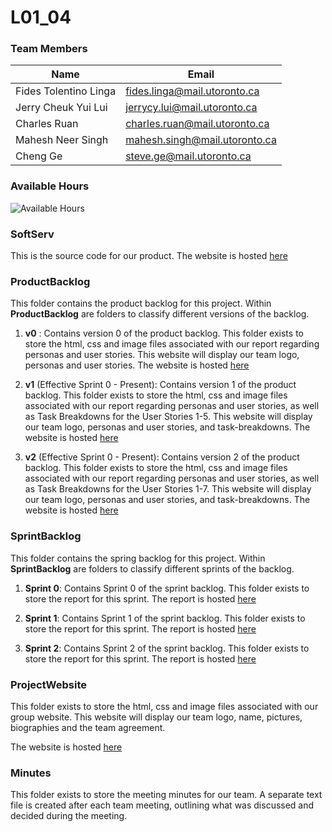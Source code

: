 # L01_04

### Team Members

| Name                  | Email                         |
| --------------------- | ----------------------------- |
| Fides Tolentino Linga | fides.linga@mail.utoronto.ca  |
| Jerry Cheuk Yui Lui   | jerrycy.lui@mail.utoronto.ca  |
| Charles Ruan          | charles.ruan@mail.utoronto.ca |
| Mahesh Neer Singh     | mahesh.singh@mail.utoronto.ca |
| Cheng Ge              | steve.ge@mail.utoronto.ca     |

### Available Hours

![Available Hours](https://github.com/CSCC01F17/L01_04/blob/master/AvailableHours.png)

### SoftServ

This is the source code for our product.
The website is hosted [here](http://fideslinga.com/cscc01/softserv)

### ProductBacklog

This folder contains the product backlog for this project.
Within **ProductBacklog** are folders to classify different versions of the backlog.
1) **v0** :
Contains version 0 of the product backlog. This folder exists to store the html, css and image files associated with our report regarding personas and user stories. This website will display our team logo, personas and user stories.
The website is hosted [here](http://fideslinga.com/cscc01/productbacklog/v0/)
2) **v1** (Effective Sprint 0 - Present):
Contains version 1 of the product backlog. This folder exists to store the html, css and image files associated with our report regarding personas and user stories, as well as Task Breakdowns for the User Stories 1-5. This website will display our team logo, personas and user stories, and task-breakdowns.
The website is hosted [here](http://fideslinga.com/cscc01/productbacklog/v1/)

3) **v2** (Effective Sprint 0 - Present):
Contains version 2 of the product backlog. This folder exists to store the html, css and image files associated with our report regarding personas and user stories, as well as Task Breakdowns for the User Stories 1-7. This website will display our team logo, personas and user stories, and task-breakdowns.
The website is hosted [here](http://fideslinga.com/cscc01/productbacklog/v2/)

### SprintBacklog

This folder contains the spring backlog for this project.
Within **SprintBacklog** are folders to classify different sprints of the backlog.
1) **Sprint 0**:
Contains Sprint 0 of the sprint backlog. This folder exists to store the report for this sprint.
The report is hosted [here](SprintBacklog/s0/report.pdf)

2) **Sprint 1**:
Contains Sprint 1 of the sprint backlog. This folder exists to store the report for this sprint.
The report is hosted [here](SprintBacklog/s1/report.pdf)

3) **Sprint 2**:
Contains Sprint 2 of the sprint backlog. This folder exists to store the report for this sprint.
The report is hosted [here](SprintBacklog/s2/report.pdf)

### ProjectWebsite

This folder exists to store the html, css and image files associated with our group website. This website will display our team logo, name, pictures, biographies and the team agreement.

The website is hosted [here](http://fideslinga.com/cscc01/projectwebsite/)
### Minutes

This folder exists to store the meeting minutes for our team. A separate text file is created after each team meeting, outlining what was discussed and decided during the meeting.
